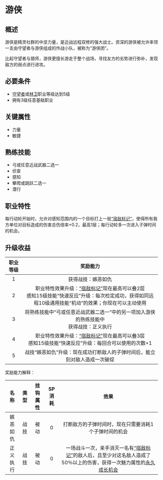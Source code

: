 # 游侠

## 概述

游侠是精灵社群的中坚力量，是近战远程双修的强大战士。资深的游侠被允许率领一支由守望者与游侠组成的作战小队，被称为“游侠团”。

比起守望者与猎师，游侠更擅长游走于整个战场，寻找友方的劣势进行弥补，发现敌方的弱点进行进攻。

## 必要条件

* <a href="../watcher" target="_blank">守望者</a>或<a href="../forestKeeper" target="_blank">林卫</a>职业等级达到5级
* 拥有3级任意基础职业

## 关键属性

* 力量
* 敏捷

## 熟练技能

* 弓或任意近战武器二选一
* 侦查
* 感知
* 攀爬或跳跃二选一
* 潜行
  
## 职业特性

每行动轮开始时，允许对感知范围内的一个目标打上一层<a href="../../../../status/mark/#宿敌标记" target="_blank">“宿敌标记”</a>，使得所有我方单位对目标造成的伤害总伤倍率+0.2，最高1层；每行动轮多一次进入子弹时间的机会。

## 升级收益

职业等级|奖励能力
:--:|:--:
1|获得战技：嫉恶如仇
2|职业特性效果升级：<a href="../../../../status/mark/#宿敌标记" target="_blank">“宿敌标记”</a>现在最高可以叠2层<br>感知15级技能“快速反应”升级：每次检定成功，获得如同远程10级通用技能“机动”的效果；你现在可以主动使用
3|将熟练技能中“弓或任意近战武器二选一”中的另一项加入游侠的熟练技能中<br>获得战技：正义执行
4|职业特性效果升级：<a href="../../../../status/mark/#宿敌标记" target="_blank">“宿敌标记”</a>现在最高可以叠3层<br>感知15级技能“快速反应”升级：每回合可以使用的次数+1
5|战技“嫉恶如仇”升级：现在成功打断敌人的子弹时间后，能立刻对敌人造成一次破绽

奖励能力解释：

名称|类型|挂钩属性|SP消耗|效果
:--:|:--:|:--:|:--:|:--:
嫉恶如仇|战技|被动|0|打断敌方的子弹时间时，现在只需要消耗1个子弹时间的机会
正义执行|战技|被动|0|一场战斗一次，亲手消灭一名有<a href="../../../../status/mark/#宿敌标记" target="_blank">“宿敌标记”</a>的敌人后，且至少对这名敌人造成了50％以上的伤害，获得一次魅力属性的<a href="/rules/V4.x rules/1·attribute/#被动战技带来的属性成长" target="_blank">永久成长机会</a>